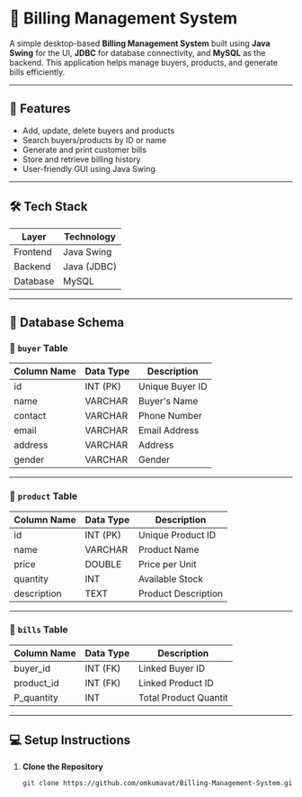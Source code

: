 # 🧾 Billing Management System

A simple desktop-based **Billing Management System** built using **Java Swing** for the UI, **JDBC** for database connectivity, and **MySQL** as the backend. This application helps manage buyers, products, and generate bills efficiently.

---

## 📌 Features

- Add, update, delete buyers and products
- Search buyers/products by ID or name
- Generate and print customer bills
- Store and retrieve billing history
- User-friendly GUI using Java Swing

---

## 🛠️ Tech Stack

| Layer        | Technology       |
|-------------|------------------|
| Frontend     | Java Swing       |
| Backend      | Java (JDBC)      |
| Database     | MySQL            |

---

## 🧱 Database Schema

### 🔹 `buyer` Table
| Column Name | Data Type    | Description         |
|-------------|--------------|---------------------|
| id          | INT (PK)     | Unique Buyer ID     |
| name        | VARCHAR      | Buyer's Name        |
| contact     | VARCHAR      | Phone Number        |
| email       | VARCHAR      | Email Address       |
| address     | VARCHAR      | Address             |
| gender      | VARCHAR      | Gender              |

---

### 🔹 `product` Table
| Column Name | Data Type    | Description         |
|-------------|--------------|---------------------|
| id          | INT (PK)     | Unique Product ID   |
| name        | VARCHAR      | Product Name        |
| price       | DOUBLE       | Price per Unit      |
| quantity    | INT          | Available Stock     |
| description | TEXT         | Product Description |

---

### 🔹 `bills` Table
| Column Name  | Data Type    | Description            |
|--------------|--------------|------------------------|
| buyer_id     | INT (FK)     | Linked Buyer ID        |
| product_id   | INT (FK)     | Linked Product ID      |
| P_quantity   | INT          | Total Product Quantit  |

---

## 💻 Setup Instructions

1. **Clone the Repository**
   ```bash
   git clone https://github.com/omkumavat/Billing-Management-System.git
